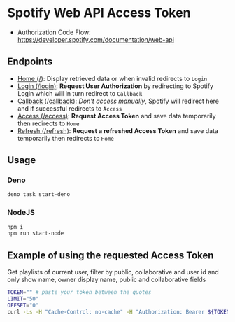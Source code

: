 # Spotify Web API Access Token

- Authorization Code Flow: <https://developer.spotify.com/documentation/web-api>

## Endpoints

- [Home (/)](http://localhost:8080/): Display retrieved data or when invalid redirects to `Login`
- [Login (/login)](http://localhost:8080/login): **Request User Authorization** by redirecting to Spotify Login which will in turn redirect to `Callback`
- [Callback (/callback)](http://localhost:8080/callback): *Don't access manually*, Spotify will redirect here and if successful redirects to `Access`
- [Access (/access)](http://localhost:8080/access): **Request Access Token** and save data temporarily then redirects to `Home`
- [Refresh (/refresh)](http://localhost:8080/refresh): **Request a refreshed Access Token** and save data temporarily then redirects to `Home`

## Usage

### Deno

```sh
deno task start-deno
```

### NodeJS

```sh
npm i
npm run start-node
```

## Example of using the requested Access Token

Get playlists of current user, filter by public, collaborative and user id and only show name, owner display name, public and collaborative fields

```sh
TOKEN="" # paste your token between the quotes
LIMIT="50"
OFFSET="0"
curl -Ls -H "Cache-Control: no-cache" -H "Authorization: Bearer ${TOKEN}" "https://api.spotify.com/v1/me/playlists?limit=${LIMIT}&offset=${OFFSET}" | jq '.items[] | select((.public or .collaborative) and (.owner.id | ascii_downcase) == "masterflitzer") | { name, owner: .owner.display_name, public, collaborative }' | less
```
